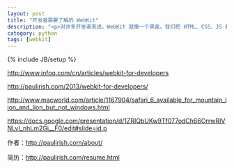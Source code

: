 ```yaml
---
layout: post
title: "开发者需要了解的 WebKit"
description: "<p>对许多开发者来说，WebKit 就像一个黑盒。我们把 HTML、CSS、JS 和其他一大堆东西丢进去，然后 WebKit 魔法般的以某种方式把一个看起来不错的网页展现给我们。但事实上，Paul 的同事 Ilya Grigorik 说：</p><p>WebKit 才不是个黑盒。它是个白盒。并且，它是个打开的白盒。</p>"
category: python
tags: [webkit]
---
```

{% include JB/setup %}

http://www.infoq.com/cn/articles/webkit-for-developers

http://paulirish.com/2013/webkit-for-developers/

http://www.macworld.com/article/1167904/safari_6_available_for_mountain_lion_and_lion_but_not_windows.html

https://docs.google.com/presentation/d/1ZRIQbUKw9Tf077odCh66OrrwRIVNLvI_nhLm2Gi__F0/edit#slide=id.p

作者：http://paulirish.com/about/

简历：http://paulirish.com/resume.html